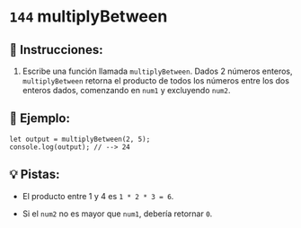 # `144` multiplyBetween

## 📝 Instrucciones:

1. Escribe una función llamada `multiplyBetween`. Dados 2 números enteros, `multiplyBetween` retorna el producto de todos los números entre los dos enteros dados, comenzando en `num1` y excluyendo `num2`.

## 📎 Ejemplo:

```Js
let output = multiplyBetween(2, 5);
console.log(output); // --> 24
```

## 💡 Pistas:

+ El producto entre 1 y 4 es `1 * 2 * 3 = 6`.

+ Si el `num2` no es mayor que `num1`, debería retornar `0`.

